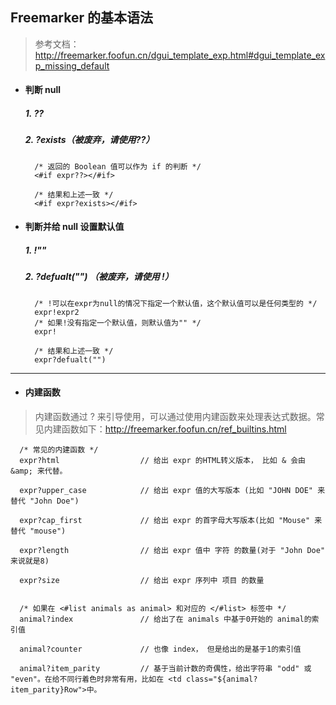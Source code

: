 ## Freemarker 的基本语法
> 参考文档： http://freemarker.foofun.cn/dgui_template_exp.html#dgui_template_exp_missing_default

- #### 判断 null
  ##### 1. ??
  ##### 2. ?exists（被废弃，请使用??）
  ```Freemarker
    /* 返回的 Boolean 值可以作为 if 的判断 */
    <#if expr??></#if>

    /* 结果和上述一致 */
    <#if expr?exists></#if>
  ```



- #### 判断并给 null 设置默认值
  ##### 1. !""
  ##### 2. ?defualt("") （被废弃，请使用 !）

  ```Freemarker
    /* !可以在expr为null的情况下指定一个默认值，这个默认值可以是任何类型的 */
    expr!expr2
    /* 如果!没有指定一个默认值，则默认值为"" */
    expr!

    /* 结果和上述一致 */
    expr?defualt("")
  ```


---
- #### 内建函数
>内建函数通过 ? 来引导使用，可以通过使用内建函数来处理表达式数据。常见内建函数如下：http://freemarker.foofun.cn/ref_builtins.html

  ```Freemarker
    /* 常见的内建函数 */
    expr?html                  // 给出 expr 的HTML转义版本， 比如 & 会由 &amp; 来代替。

    expr?upper_case            // 给出 expr 值的大写版本 (比如 "JOHN DOE" 来替代 "John Doe")

    expr?cap_first             // 给出 expr 的首字母大写版本(比如 "Mouse" 来替代 "mouse")

    expr?length                // 给出 expr 值中 字符 的数量(对于 "John Doe" 来说就是8)

    expr?size                  // 给出 expr 序列中 项目 的数量


    /* 如果在 <#list animals as animal> 和对应的 </#list> 标签中 */
    animal?index               // 给出了在 animals 中基于0开始的 animal的索引值

    animal?counter             // 也像 index， 但是给出的是基于1的索引值

    animal?item_parity         // 基于当前计数的奇偶性，给出字符串 "odd" 或 "even"。在给不同行着色时非常有用，比如在 <td class="${animal?item_parity}Row">中。
  ```
